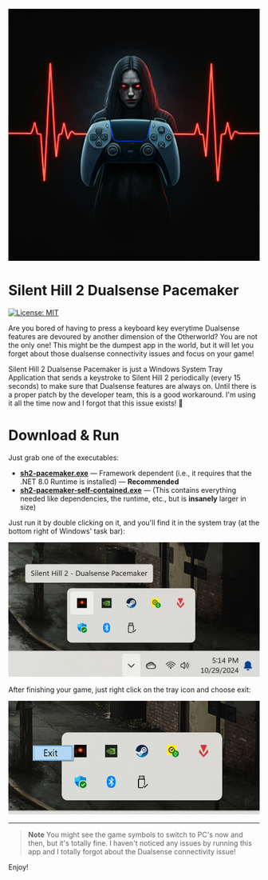 ![alt text](pacemaker.png "Silent Hill 2 Dualsense Pacemaker")

# Silent Hill 2 Dualsense Pacemaker

[![License: MIT](https://img.shields.io/badge/License-MIT-green.svg)](https://github.com/dotnet/winforms/blob/main/LICENSE.TXT)

Are you bored of having to press a keyboard key everytime Dualsense features are devoured by another dimension of the Otherworld? You are not the only one! This might be the dumpest app in the world, but it will let you forget about those dualsense connectivity issues and focus on your game!

Silent Hill 2 Dualsense Pacemaker is just a Windows System Tray Application that sends a keystroke to Silent Hill 2 periodically (every 15 seconds) to make sure that Dualsense features are always on. Until there is a proper patch by the developer team, this is a good workaround. I'm using it all the time now and I forgot that this issue exists! 🤟

# Download & Run

Just grab one of the executables:
- [**sh2-pacemaker.exe**](https://github.com/tpetsas/sh2-dualsense-pacemaker/releases/download/1.0.0/sh2-pacemaker.exe) — Framework dependent (i.e., it requires that the .NET 8.0 Runtime is installed) — **Recommended**
- [**sh2-pacemaker-self-contained.exe**](https://github.com/tpetsas/sh2-dualsense-pacemaker/releases/download/1.0.0/sh2-pacemaker-self-contained.exe) — (This contains everything needed like dependencies, the runtime, etc., but is **insanely** larger in size)

Just run it by double clicking on it, and you'll find it in the system tray (at the bottom right of Windows' task bar):

<img src="imgs/system-tray-app-title.png" width="600">

After finishing your game, just right click on the tray icon and choose exit:

<img src="imgs/exit-app.png" width="600">

---

> **Note**
> You might see the game symbols to switch to PC's now and then, but it's totally fine. I haven't noticed any issues by running this app and I totally forgot about the Dualsense connectivity issue!

Enjoy!
